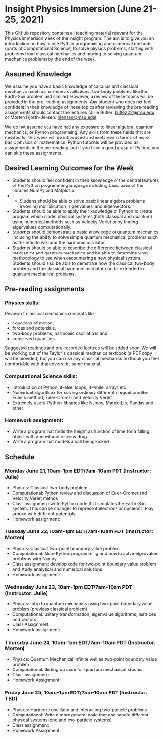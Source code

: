 # Insight Physics Immersion (June 21-25, 2021)

This GitHub repository contains all teaching material relevant for the Physics Immersion week of the Insight program.  The aim is to give you an introduction on how to use Python programming and numerical methods (parts of Computational Science) to solve physics problems, starting with problems from classical mechanics and moving to solving quantum mechanics problems by the end of the week.

## Assumed Knowledge 
We assume you have a basic knowledge of calculus and classical mechanics (such as harmonic oscillations, two-body problems like the Earth-Sun problem and similar).  However, a review of these topics will be provided in the pre-reading assignments. Any student who does not feel confident in their knowledge of these topics after reviewing the pre-reading assignments should contact the lectures (Julie Butler: butle222@msu.edu or Morten Hjorth-Jensen: hjensen@msu.edu).

We do not assume you have had any exposure to linear algebra, quantum mechanics, or Python programming.  Any skills from these fields that are needed for this week will be introduced and explained in terms of more basic physics or mathematics.  Python tutorials will be provided as assignments in the pre-reading, but if you have a good grasp of Python, you can skip these assignments.

## Desired Learning Outcomes for the Week
* Students should feel confident in their knowledge of the central features of the Python programming language including basic uses of the libraries NumPy and Matplotlib.
* * Studens should be able to solve basic linear algebra problems invovling multiplication, eigenvalues, and eigenvectors.
* Students should be able to apply their knowledge of Python to create program which model physical systems (both classical and quantum) using numerical methods such as Velocity-Verlet or by finding eigenvalues computationally.
* Students should demonstrate a basic knowledge of quantum mechanics including the ability to solve simple quantum mechanical problems such as the infinite well and the harmonic oscillator.
* Students should be able to describe the difference between classical mechanics and quantum mechanics and be able to determine what methodology to use when encountering a new physical system.  Students should also be able to demstrate how the classical two-body problem and the classical harmonic oscillator can be extended to quantum mechanical problems.


## Pre-reading assignments 
### Physics skills: 
Review of classical mechanics concepts like 
- equations of motion, 
- forces and potentials, 
- two-body problems, harmomic oscillations and 
- conserved quantities.

Suggested readings and pre-recorded lectures will be added soon.  We will be working out of the Taylor's classical mechanics textbook (a PDF copy will be provided) but you can use any classical mechanics textbook you feel comfortable with that covers the same material.

### Computational Science skills:
- Introduction ot Python, if-else, loops, if-while, arrays etc
- Numerical algorithms for solving ordinary differential equations like Euler's method, Euler-Cromer and Velocity Verlet
- Extremely useful Python-libraries like Numpy, MatplotLib, Pandas and other.

### Homework assignment:
- Write a program that finds the height as function of time for a falling object with and without viscous drag.
- Write a program that models a ball being kicked

## Schedule
### Monday June 21, 10am-1pm EDT/7am-10am PDT (Instructor: Julie)
- Physics: Classical two-body problem
- Computational: Python review and discussion of Euler-Cromer and Velocity Verlet methos
- Class assignment: write Python code that simulates the Earth-Sun system. This can be changed to represent electrons or nucleons. Play around with different potentials.
- Homework assignment:

### Tuesday June 22, 10am-1pm EDT/7am-10am PDT (Instructor: Morten)
- Physics: Classical two-point boundary value problem
- Computational: More Python programming and how to solve eigenvalue problems with Numpy
- Class assignment: develop code for two-point boundary value problem and study analytical and numerical solutions.
- Homework assignment:

### Wednesday June 23, 10am-1pm EDT/7am-10am PDT (Instructor: Julie)
- Physics: Intro to quantum mechanics using two-point boundary value problem (previous classical problem)
- Computational: unitary transformation, eigenvalue algorithms, matrices and vectors
- Class Assignment: 
- Homework assignment:
### Thursday June 24, 10am-1pm EDT/7am-10am PDT (Instructor: Morten)
- Physics: Quantum Mechanical Infinite well as two-point boundary value problem 
- Computational: Setting up code for quantum mechanical studies
- Class assignment:
- Homework Assignment:

### Friday June 25, 10am-1pm EDT/7am-10am PDT (Instructor: TBD)
- Physics: Harmonic oscillator and interacting two-particle problems
- Computational: Write a more general code that can handle different physical systems (one and two-particle systems)
- Class assignment:
- Homework Assignment:

